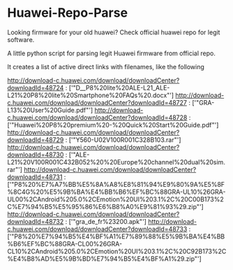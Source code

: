 # Huawei-Repo-Parse
Looking firmware for your old huawei? Check official huawei repo for legit software.


A little python script for parsing legit Huawei firmware from official repo.


It creates a list of active direct links with filenames, like the following

http://download-c.huawei.com/download/downloadCenter?downloadId=48724 : ['"D__P8%20lite%20ALE-L21_ALE-L21%20P8%20lite%20Smartphone%20FAQs%20.docx"']
http://download-c.huawei.com/download/downloadCenter?downloadId=48727 : ['"GRA-L13%20User%20Guide.pdf"']
http://download-c.huawei.com/download/downloadCenter?downloadId=48728 : ['"Huawei%20P8%20premium%20-%20Quick%20Start%20Guide.pdf"']
http://download-c.huawei.com/download/downloadCenter?downloadId=48729 : ['"Y560-U02V100R001C328B103.rar"']
http://download-c.huawei.com/download/downloadCenter?downloadId=48730 : ['"ALE-L21%20V100R001C432B052%20%20Europe%20channel%20dual%20sim.rar"']
http://download-c.huawei.com/download/downloadCenter?downloadId=48731 : ['"P8%20%E7%A7%BB%E5%8A%A8%E8%81%94%E9%80%9A%E5%8F%8C4G%20%E5%9B%BA%E4%BB%B6%EF%BC%88GRA-UL10%26GRA-UL00%2CAndroid%205.0%2CEmotion%20UI%203.1%2C%20C00B173%2C%E7%94%B5%E5%95%86%E6%B8%A0%E9%81%93%29.zip"']
http://download-c.huawei.com/download/downloadCenter?downloadId=48732 : ['"gra_de_fr%23200.apk"']
http://download-c.huawei.com/download/downloadCenter?downloadId=48733 : ['"P8%20%E7%94%B5%E4%BF%A1%E7%89%88%E5%9B%BA%E4%BB%B6%EF%BC%88GRA-CL00%26GRA-CL10%2CAndroid%205.0%2CEmotion%20UI%203.1%2C%20C92B173%2C%E4%B8%AD%E5%9B%BD%E7%94%B5%E4%BF%A1%29.zip"']

